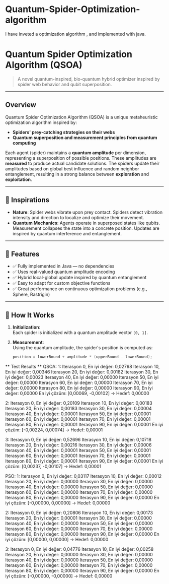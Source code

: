 # Quantum-Spider-Optimization-algorithm
I have inveted a optimization algorithm , and implemented with java.
# Quantum Spider Optimization Algorithm (QSOA)

>  A novel quantum-inspired, bio-quantum hybrid optimizer inspired by spider web behavior and qubit superposition.

---

## Overview

Quantum Spider Optimization Algorithm (QSOA) is a unique metaheuristic optimization algorithm inspired by:

-  **Spiders' prey-catching strategies on their webs**
-  **Quantum superposition and measurement principles from quantum computing**

Each agent (spider) maintains a **quantum amplitude** per dimension, representing a superposition of possible positions. These amplitudes are **measured** to produce actual candidate solutions. The spiders update their amplitudes based on global best influence and random neighbor entanglement, resulting in a strong balance between **exploration** and **exploitation**.

---

## 🧠 Inspirations

- **Nature**: Spider webs vibrate upon prey contact. Spiders detect vibration intensity and direction to localize and optimize their movement.
- **Quantum Mechanics**: Agents operate in superposed states like qubits. Measurement collapses the state into a concrete position. Updates are inspired by quantum interference and entanglement.

---

## 🚀 Features

- ✅ Fully implemented in Java — no dependencies
- ✅ Uses real-valued quantum amplitude encoding
- ✅ Hybrid local-global update inspired by quantum entanglement
- ✅ Easy to adapt for custom objective functions
- ✅ Great performance on continuous optimization problems (e.g., Sphere, Rastrigin)

---

## 🔧 How It Works

1. **Initialization**:  
   Each spider is initialized with a quantum amplitude vector `[0, 1]`.

2. **Measurement**:  
   Using the quantum amplitude, the spider's position is computed as:
   ```java
   position = lowerBound + amplitude * (upperBound - lowerBound);

** Test Results **
QSOA:
1:
Iterasyon 0, En iyi değer: 0,02798
Iterasyon 10, En iyi değer: 0,00346
Iterasyon 20, En iyi değer: 0,00182
Iterasyon 30, En iyi değer: 0,00023
Iterasyon 40, En iyi değer: 0,00000
Iterasyon 50, En iyi değer: 0,00000
Iterasyon 60, En iyi değer: 0,00000
Iterasyon 70, En iyi değer: 0,00000
Iterasyon 80, En iyi değer: 0,00000
Iterasyon 90, En iyi değer: 0,00000
En iyi çözüm: [0,00069, -0,00102] -> Hedef: 0,00000

2:
Iterasyon 0, En iyi değer: 0,20109
Iterasyon 10, En iyi değer: 0,00183
Iterasyon 20, En iyi değer: 0,00183
Iterasyon 30, En iyi değer: 0,00004
Iterasyon 40, En iyi değer: 0,00001
Iterasyon 50, En iyi değer: 0,00001
Iterasyon 60, En iyi değer: 0,00001
Iterasyon 70, En iyi değer: 0,00001
Iterasyon 80, En iyi değer: 0,00001
Iterasyon 90, En iyi değer: 0,00001
En iyi çözüm: [-0,00224, 0,00074] -> Hedef: 0,00001

3: 
Iterasyon 0, En iyi değer: 0,52696
Iterasyon 10, En iyi değer: 0,10718
Iterasyon 20, En iyi değer: 0,00216
Iterasyon 30, En iyi değer: 0,00006
Iterasyon 40, En iyi değer: 0,00001
Iterasyon 50, En iyi değer: 0,00001
Iterasyon 60, En iyi değer: 0,00001
Iterasyon 70, En iyi değer: 0,00001
Iterasyon 80, En iyi değer: 0,00001
Iterasyon 90, En iyi değer: 0,00001
En iyi çözüm: [0,00237, -0,00107] -> Hedef: 0,00001

PSO:
1:
Iterasyon 0, En iyi değer: 0,03117
Iterasyon 10, En iyi değer: 0,00012
Iterasyon 20, En iyi değer: 0,00000
Iterasyon 30, En iyi değer: 0,00000
Iterasyon 40, En iyi değer: 0,00000
Iterasyon 50, En iyi değer: 0,00000
Iterasyon 60, En iyi değer: 0,00000
Iterasyon 70, En iyi değer: 0,00000
Iterasyon 80, En iyi değer: 0,00000
Iterasyon 90, En iyi değer: 0,00000
En iyi çözüm: [-0,00000, 0,00000] -> Hedef: 0,00000

2:
Iterasyon 0, En iyi değer: 0,20806
Iterasyon 10, En iyi değer: 0,00173
Iterasyon 20, En iyi değer: 0,00001
Iterasyon 30, En iyi değer: 0,00000
Iterasyon 40, En iyi değer: 0,00000
Iterasyon 50, En iyi değer: 0,00000
Iterasyon 60, En iyi değer: 0,00000
Iterasyon 70, En iyi değer: 0,00000
Iterasyon 80, En iyi değer: 0,00000
Iterasyon 90, En iyi değer: 0,00000
En iyi çözüm: [0,00000, 0,00000] -> Hedef: 0,00000

3:
Iterasyon 0, En iyi değer: 0,04776
Iterasyon 10, En iyi değer: 0,00258
Iterasyon 20, En iyi değer: 0,00000
Iterasyon 30, En iyi değer: 0,00000
Iterasyon 40, En iyi değer: 0,00000
Iterasyon 50, En iyi değer: 0,00000
Iterasyon 60, En iyi değer: 0,00000
Iterasyon 70, En iyi değer: 0,00000
Iterasyon 80, En iyi değer: 0,00000
Iterasyon 90, En iyi değer: 0,00000
En iyi çözüm: [-0,00000, -0,00000] -> Hedef: 0,00000

